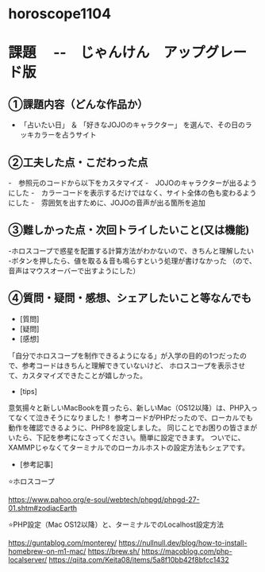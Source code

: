 # horoscope1104

# 課題　 --　じゃんけん　アップグレード版

## ①課題内容（どんな作品か）
- 「占いたい日」 ＆ 「好きなJOJOのキャラクター」 を選んで、その日のラッキカラーを占うサイト

## ②工夫した点・こだわった点
-　参照元のコードから以下をカスタマイズ
-　JOJOのキャラクターが出るようにした
-　カラーコードを表示するだけではなく、サイト全体の色も変わるようにした
-　雰囲気を出すために、JOJOの音声が出る箇所を追加

## ③難しかった点・次回トライしたいこと(又は機能)
-ホロスコープで惑星を配置する計算方法がわかないので、きちんと理解したい
-ボタンを押したら、値を取る＆音も鳴らすという処理が書けなかった （ので、音声はマウスオーバーで出すようにした）

## ④質問・疑問・感想、シェアしたいこと等なんでも
- [質問]
- [疑問]
- [感想]
  
「自分でホロスコープを制作できるようになる」が入学の目的の1つだったので、参考コードはきちんと理解できていないけど、
ホロスコープを表示させて、カスタマイズできたことが嬉しかった。

- [tips]
  
意気揚々と新しいMacBookを買ったら、新しいMac（OS12以降）は、PHP入ってなくて泣きそうになりました！
参考コードがPHPだったので、ローカルでも動作を確認できるように、PHP8を設定しました。
同じことでお困りの皆さまがいたら、下記を参考になさってください。簡単に設定できます。
ついでに、XAMMPじゃなくてターミナルでのローカルホストの設定方法もシェアです。

- [参考記事]

⭐️ホロスコープ

https://www.pahoo.org/e-soul/webtech/phpgd/phpgd-27-01.shtm#zodiacEarth

⭐️PHP設定（Mac OS12以降）と、ターミナルでのLocalhost設定方法

https://guntablog.com/monterey/
https://nullnull.dev/blog/how-to-install-homebrew-on-m1-mac/
https://brew.sh/
https://macoblog.com/php-localserver/
https://qiita.com/Keita08/items/5a8f10bb42f8bfcc1432
